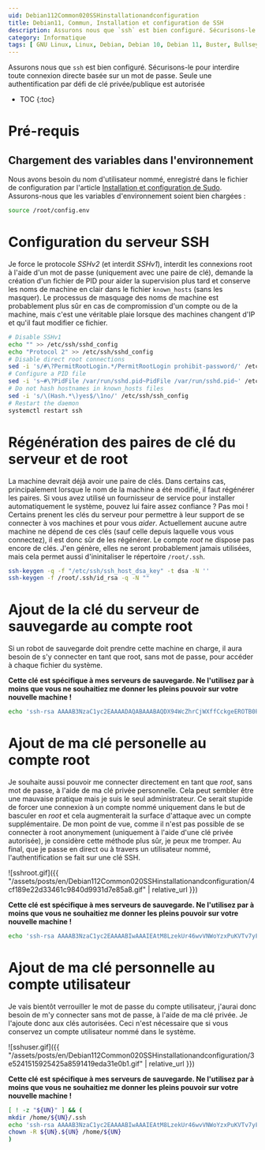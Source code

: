 ```yaml
---
uid: Debian112Common020SSHinstallationandconfiguration
title: Debian11, Commun, Installation et configuration de SSH
description: Assurons nous que `ssh` est bien configuré. Sécurisons-le pour interdire toute connexion directe basée sur un mot de passe. Seule une authentification par défi de clé privée/publique est autorisée
category: Informatique
tags: [ GNU Linux, Linux, Debian, Debian 10, Debian 11, Buster, Bullseye, Serveur, Installation, SSH, Mot de passe, Clé, Authentification, Prohibit-password ]
---
```


Assurons nous que `ssh` est bien configuré. Sécurisons-le pour interdire toute connexion directe basée sur un mot de passe. Seule une authentification par défi de clé privée/publique est autorisée

* TOC
{:toc}

# Pré-requis

## Chargement des variables dans l'environnement

Nous avons besoin du nom d'utilisateur nommé, enregistré dans le fichier de configuration par l'article [Installation et
configuration de Sudo](/Debian112Common010Sudoinstallationandconfiguration-fr/). Assurons-nous que les variables d'environnement
soient bien chargées :
```bash
source /root/config.env
```

# Configuration du serveur SSH

Je force le protocole *SSHv2* (et interdit *SSHv1*), interdit les connexions root à l'aide d'un mot de passe (uniquement avec une
paire de clé), demande la création d'un fichier de PID pour aider la supervision plus tard et conserve les noms de machine en
clair dans le fichier `known_hosts` (sans les masquer). Le processus de masquage des noms de machine est probablement plus sûr en
cas de compromission d'un compte ou de la machine, mais c'est une véritable plaie lorsque des machines changent d'IP et qu'il faut
modifier ce fichier.
```bash
# Disable SSHv1
echo "" >> /etc/ssh/sshd_config
echo "Protocol 2" >> /etc/ssh/sshd_config
# Disable direct root connections
sed -i 's/#\?PermitRootLogin.*/PermitRootLogin prohibit-password/' /etc/ssh/sshd_config
# Configure a PID file
sed -i 's~#\?PidFile /var/run/sshd.pid~PidFile /var/run/sshd.pid~' /etc/ssh/sshd_config
# Do not hash hostnames in known_hosts files
sed -i 's/\(Hash.*\)yes$/\1no/' /etc/ssh/ssh_config
# Restart the daemon
systemctl restart ssh
```

# Régénération des paires de clé du serveur et de root

La machine devrait déjà avoir une paire de clés. Dans certains cas, principalement lorsque le nom de la machine a été modifié, il
faut régénérer les paires. Si vous avez utilisé un fournisseur de service pour installer automatiquement le système, pouvez lui
faire assez confiance ? Pas moi ! Certains prenent les clés du serveur pour permettre à leur support de se connecter à vos
machines et pour vous *aider*. Actuellement aucune autre machine ne dépend de ces clés (sauf celle depuis laquelle vous vous
connectez), il est donc sûr de les régénérer.
Le compte *root* ne dispose pas encore de clés. J'en génère, elles ne seront probablement jamais utilisées, mais cela permet aussi
d'ininitaliser le répertoire `/root/.ssh`.
```bash
ssh-keygen -q -f "/etc/ssh/ssh_host_dsa_key" -t dsa -N ''
ssh-keygen -f /root/.ssh/id_rsa -q -N ""
```

# Ajout de la clé du serveur de sauvegarde au compte root

Si un robot de sauvegarde doit prendre cette machine en charge, il aura besoin de s'y connecter en tant que root, sans mot de
passe, pour accéder à chaque fichier du système.

**Cette clé est spécifique à mes serveurs de sauvegarde. Ne l'utilisez par à moins que vous ne souhaitiez me donner les pleins
pouvoir sur votre nouvelle machine !**

```bash
echo 'ssh-rsa AAAAB3NzaC1yc2EAAAADAQABAAABAQDX94WcZhrCjWXffCckgeEROTB0PnvpOxlFm/scvxTfTlh0sNV4KTrfHWrClDdBus6e7JL2VIltJBDdDHgetTaOK6HnHkmwoHFq+xm8TYqHQc3dzD8YMhjmFLRwHNDMadvy/oLrcae+e/moGUVdfsnjNbX2tjGMlld8ZwGUXPysvB70S+VpKgZ2e24xTvFNdPaTIDGky3EOeCI54iRXyAsHvKV0xFQJQf+FiiUQYoo2wCNsCgIqXD1ue0mpId8vjD7OCBBQE/T5sl+PWOUYxMEjVt9QmtLxunjC948c5RJLo96Gjg5bhwRJD7bHAKvgH984AeNnKuHMhN9P8f8bantP OMV' >> /root/.ssh/authorized_keys
```

# Ajout de ma clé personelle au compte root

Je souhaite aussi pouvoir me connecter directement en tant que *root*, sans mot de passe, à l'aide de ma clé privée personnelle.
Cela peut sembler être une mauvaise pratique mais je suis le seul administrateur. Ce serait stupide de forcer une connexion à un
compte nommé uniquement dans le but de basculer en *root* et cela augmenterait la surface d'attaque avec un compte supplémentaire.
De mon point de vue, comme il n'est pas possible de se connecter à root anonymement (uniquement à l'aide d'une clé privée
autorisée), je considère cette méthode plus sûr, je peux me tromper. Au final, que je passe en direct ou à travers un utilisateur
nommé, l'authentification se fait sur une clé SSH.

![sshroot.gif]({{ "/assets/posts/en/Debian112Common020SSHinstallationandconfiguration/4cf189e22d33461c9840d9931d7e85a8.gif" | relative_url }})

**Cette clé est spécifique à mes serveurs de sauvegarde. Ne l'utilisez par à moins que vous ne souhaitiez me donner les pleins
pouvoir sur votre nouvelle machine !**

```bash
echo 'ssh-rsa AAAAB3NzaC1yc2EAAAABIwAAAIEAtM8LzekUr46wvVNWoYzxPuKVTv7yFp+Aa/a1vKAendFa3xsMZz6Pp0Xn8U5ZYbTpqqVeM8O+ETqjtpBVk+7+C516DwB+R/cKulTjy061fBPZvTp5pIKm4+NQXNBhwjmQs//nWJ54PlDS5mHuj9NalX07b2OBztrvLjPzf/m4sB0= Francois Cerbelle' >> /root/.ssh/authorized_keys
```

# Ajout de ma clé personnelle au compte utilisateur

Je vais bientôt verrouiller le mot de passe du compte utilisateur, j'aurai donc besoin de m'y connecter sans mot de passe, à
l'aide de ma clé privée. Je l'ajoute donc aux clés autorisées.
Ceci n'est nécessaire que si vous conservez un compte utilisateur nommé dans le système.

![sshuser.gif]({{ "/assets/posts/en/Debian112Common020SSHinstallationandconfiguration/3e5241515925425a8591419eda31e0b1.gif" | relative_url }})

**Cette clé est spécifique à mes serveurs de sauvegarde. Ne l'utilisez par à moins que vous ne souhaitiez me donner les pleins
pouvoir sur votre nouvelle machine !**

```bash
[ ! -z "${UN}" ] && (
mkdir /home/${UN}/.ssh
echo 'ssh-rsa AAAAB3NzaC1yc2EAAAABIwAAAIEAtM8LzekUr46wvVNWoYzxPuKVTv7yFp+Aa/a1vKAendFa3xsMZz6Pp0Xn8U5ZYbTpqqVeM8O+ETqjtpBVk+7+C516DwB+R/cKulTjy061fBPZvTp5pIKm4+NQXNBhwjmQs//nWJ54PlDS5mHuj9NalX07b2OBztrvLjPzf/m4sB0= Francois Cerbelle' >> /home/${UN}/.ssh/authorized_keys
chown -R ${UN}.${UN} /home/${UN}
)
```

